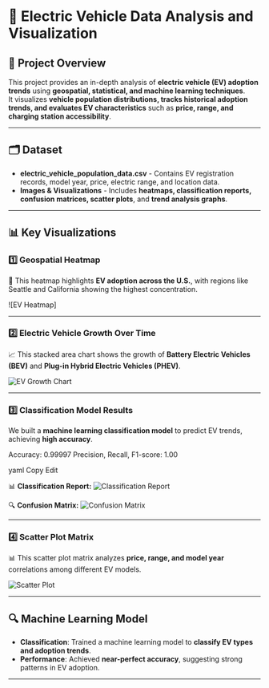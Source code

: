 # 🚗 Electric Vehicle Data Analysis and Visualization

## 📌 Project Overview
This project provides an in-depth analysis of **electric vehicle (EV) adoption trends** using **geospatial, statistical, and machine learning techniques**.  
It visualizes **vehicle population distributions, tracks historical adoption trends, and evaluates EV characteristics** such as **price, range, and charging station accessibility**.

---

## 🗂️ Dataset
- **electric_vehicle_population_data.csv** - Contains EV registration records, model year, price, electric range, and location data.
- **Images & Visualizations** - Includes **heatmaps, classification reports, confusion matrices, scatter plots**, and **trend analysis graphs**.

---

## 📊 Key Visualizations

### **1️⃣ Geospatial Heatmap**
📍 This heatmap highlights **EV adoption across the U.S.**, with regions like Seattle and California showing the highest concentration.

![EV Heatmap]

---

### **2️⃣ Electric Vehicle Growth Over Time**
📈 This stacked area chart shows the growth of **Battery Electric Vehicles (BEV)** and **Plug-in Hybrid Electric Vehicles (PHEV)**.

![EV Growth Chart](images/ev_growth_chart.png)

---

### **3️⃣ Classification Model Results**
We built a **machine learning classification model** to predict EV trends, achieving **high accuracy**.

Accuracy: 0.99997 Precision, Recall, F1-score: 1.00

yaml
Copy
Edit

📊 **Classification Report:**
![Classification Report](images/classification_report.png)

🔍 **Confusion Matrix:**
![Confusion Matrix](images/confusion_matrix.png)

---

### **4️⃣ Scatter Plot Matrix**
📊 This scatter plot matrix analyzes **price, range, and model year** correlations among different EV models.

![Scatter Plot](images/scatter_plot.png)

---

## 🔍 Machine Learning Model
- **Classification**: Trained a machine learning model to **classify EV types and adoption trends**.
- **Performance**: Achieved **near-perfect accuracy**, suggesting strong patterns in EV adoption.

---
